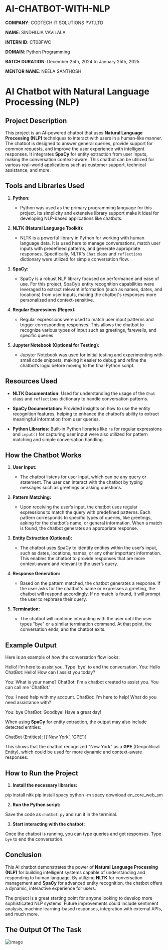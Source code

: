 # AI-CHATBOT-WITH-NLP

**COMPANY**: CODTECH IT SOLUTIONS PVT.LTD

**NAME**: SINDHUJA VAVILALA

**INTERN ID**: CT08FWC

**DOMAIN**: Python Programming

**BATCH DURATION**: December 25th, 2024 to January 25th, 2025

**MENTOR NAME**: NEELA SANTHOSH

# AI Chatbot with Natural Language Processing (NLP)

## Project Description

This project is an AI-powered chatbot that uses **Natural Language Processing (NLP)** techniques to interact with users in a human-like manner. The chatbot is designed to answer general queries, provide support for common requests, and improve the user experience with intelligent responses. It integrates **SpaCy** for entity extraction from user inputs, making the conversation context-aware. This chatbot can be utilized for various real-world applications such as customer support, technical assistance, and more.

## Tools and Libraries Used

1. **Python:**
   - Python was used as the primary programming language for this project. Its simplicity and extensive library support make it ideal for developing NLP-based applications like chatbots.

2. **NLTK (Natural Language Toolkit):**
   - NLTK is a powerful library in Python for working with human language data. It is used here to manage conversations, match user inputs with predefined patterns, and generate appropriate responses. Specifically, NLTK's `Chat` class and `reflections` dictionary were utilized for simple conversation flow.

3. **SpaCy:**
   - SpaCy is a robust NLP library focused on performance and ease of use. For this project, SpaCy’s entity recognition capabilities were leveraged to extract relevant information (such as names, dates, and locations) from user inputs, making the chatbot's responses more personalized and context-sensitive.

4. **Regular Expressions (Regex):**
   - Regular expressions were used to match user input patterns and trigger corresponding responses. This allows the chatbot to recognize various types of input such as greetings, farewells, and specific queries.

5. **Jupyter Notebook (Optional for Testing):**
   - Jupyter Notebook was used for initial testing and experimenting with small code snippets, making it easier to debug and refine the chatbot’s logic before moving to the final Python script.

## Resources Used

- **NLTK Documentation:** Used for understanding the usage of the `Chat` class and `reflections` dictionary to handle conversation patterns.
  
- **SpaCy Documentation:** Provided insights on how to use the entity recognition features, helping to enhance the chatbot’s ability to extract meaningful information from user queries.

- **Python Libraries:** Built-in Python libraries like `re` for regular expressions and `input()` for capturing user input were also utilized for pattern matching and simple conversation handling.

## How the Chatbot Works

1. **User Input:**
   - The chatbot listens for user input, which can be any query or statement. The user can interact with the chatbot by typing messages such as greetings or asking questions.

2. **Pattern Matching:**
   - Upon receiving the user’s input, the chatbot uses regular expressions to match the query with predefined patterns. Each pattern corresponds to specific types of queries, like greetings, asking for the chatbot’s name, or general information. When a match is found, the chatbot generates an appropriate response.

3. **Entity Extraction (Optional):**
   - The chatbot uses SpaCy to identify entities within the user’s input, such as dates, locations, names, or any other important information. This enables the chatbot to provide responses that are more context-aware and relevant to the user’s query.

4. **Response Generation:**
   - Based on the pattern matched, the chatbot generates a response. If the user asks for the chatbot's name or expresses a greeting, the chatbot will respond accordingly. If no match is found, it will prompt the user to rephrase their query.

5. **Termination:**
   - The chatbot will continue interacting with the user until the user types "bye" or a similar termination command. At that point, the conversation ends, and the chatbot exits.

## Example Output

Here is an example of how the conversation flow looks:

Hello! I'm here to assist you. Type 'bye' to end the conversation. You: Hello ChatBot: Hello! How can I assist you today?

You: What is your name? ChatBot: I'm a chatbot created to assist you. You can call me 'ChatBot.'

You: I need help with my account. ChatBot: I'm here to help! What do you need assistance with?

You: bye ChatBot: Goodbye! Have a great day!


When using **SpaCy** for entity extraction, the output may also include detected entities:


ChatBot (Entities): [('New York', 'GPE')]



This shows that the chatbot recognized "New York" as a **GPE** (Geopolitical Entity), which could be used for more dynamic and context-aware responses.


## How to Run the Project

1. **Install the necessary libraries:**

pip install nltk pip install spacy python -m spacy download en_core_web_sm


2. **Run the Python script:**

Save the code as `chatbot.py` and run it in the terminal.


3. **Start interacting with the chatbot:**

Once the chatbot is running, you can type queries and get responses. Type `bye` to end the conversation.

## Conclusion

This AI chatbot demonstrates the power of **Natural Language Processing (NLP)** for building intelligent systems capable of understanding and responding to human language. By utilizing **NLTK** for conversation management and **SpaCy** for advanced entity recognition, the chatbot offers a dynamic, interactive experience for users.

The project is a great starting point for anyone looking to develop more sophisticated NLP systems. Future improvements could include sentiment analysis, machine learning-based responses, integration with external APIs, and much more.

## The Output Of The Task

![image](https://github.com/user-attachments/assets/a4b0b6de-7f26-4f61-94b0-a12f51dbd8f4)
